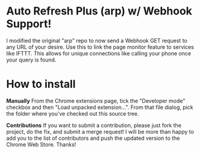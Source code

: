 # Auto Refresh Plus (arp) w/ Webhook Support!

I modified the original "arp" repo to now send a Webhook GET request to any URL of your desire.
Use this to link the page monitor feature to services like IFTTT. This allows for unique connections like calling your phone once your query is found.

# How to install 

**Manually**
From the Chrome extensions page, tick the "Developer mode" checkbox and then
"Load unpacked extension...". From that file dialog, pick the folder where
you've checked out this source tree.

**Contributions**
If you want to submit a contribution, please just fork the project, do the fix, and submit a merge request! I will be more than happy to add you to the list of contributors and push the updated version to the Chrome Web Store. Thanks!
